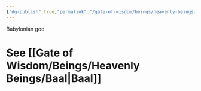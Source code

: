 ```yaml
---
{"dg-publish":true,"permalink":"/gate-of-wisdom/beings/heavenly-beings/bel/","tags":["#GateWisdom","Being","HeavenlyBeing","B"]}
---
```


Babylonian god
# See [[Gate of Wisdom/Beings/Heavenly Beings/Baal\|Baal]]



